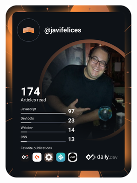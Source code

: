 <center><a href="https://app.daily.dev/javifelices"><img src="https://github.com/javifelices/javifelices/blob/main/devcard.svg" width="400" alt="Javi Felices's Dev Card"/></a></center>
